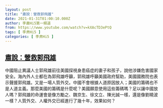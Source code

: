 ```yaml
---
layout: post
title: "肅說：營救郭飛雄"
date: 2021-01-31T01:00:10.000Z
author: 李肅Hi5第一頻道
from: https://www.youtube.com/watch?v=kXAcTD3ePtQ
tags: [ 李肃Hi5 ]
categories: [ 李肃Hi5 ]
---
```

<!--1612054810000-->
[肅說：營救郭飛雄](https://www.youtube.com/watch?v=kXAcTD3ePtQ)
------

<div>
中國阻止異議人士郭飛雄前往美國探視身患癌症的妻子和孩子，說他涉嫌危害國家安全。海內外人士都在為郭飛雄呼籲，郭飛雄呼籲美國政府幫助，美國國務院也表示聲援郭飛雄。又是一場人質外交。中國不會根據人道原因放人；美國的籌碼也不是人道主義。那麼美國的籌碼是什麼呢？美國願意使用這些籌碼嗎？足以讓中國放人嗎？郭飛雄的命運會是像方勵之、魏京生、徐文立、陳光誠一樣，還是像劉曉波一樣？人質外交、人權外交已經進行了幾十年，效果如何？
</div>
